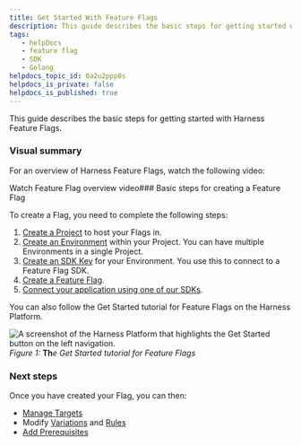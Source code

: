 ```yaml
---
title: Get Started With Feature Flags
description: This guide describes the basic steps for getting started with Harness Feature Flags. Visual summary. For an overview of Harness Feature Flags, watch the following video&#58; Watch Feature Flag overview v…
tags: 
   - helpDocs
   - feature flag
   - SDK
   - Golang
helpdocs_topic_id: 0a2u2ppp8s
helpdocs_is_private: false
helpdocs_is_published: true
---
```


This guide describes the basic steps for getting started with Harness Feature Flags.

### Visual summary

For an overview of Harness Feature Flags, watch the following video:

Watch Feature Flag overview video### Basic steps for creating a Feature Flag

To create a Flag, you need to complete the following steps:

1. [Create a Project](/article/47fkt1ric5-create-a-project) to host your Flags in.
2. [Create an Environment](/article/nh1n5qtjmm-create-an-environment) within your Project. You can have multiple Environments in a single Project.
3. [Create an SDK Key](/article/8ja1j98xgp-create-an-sdk-key) for your Environment. You use this to connect to a Feature Flag SDK.
4. [Create a Feature Flag](/article/1j7pdkqh7j-create-a-feature-flag).
5. [Connect your application using one of our SDKs](/category/rtce97j1wu-ff-sdks).

You can also follow the Get Started tutorial for Feature Flags on the Harness Platform.

![A screenshot of the Harness Platform that highlights the Get Started button on the left navigation.](https://files.helpdocs.io/kw8ldg1itf/articles/0a2u2ppp8s/1660142458718/screenshot-2022-08-10-at-15-34-35.png)*Figure 1:* **Th***e Get Started tutorial for Feature Flags*

### Next steps

Once you have created your Flag, you can then:

* [Manage Targets](https://ngdocs.harness.io/category/xw2hz815l8-target-management)
* Modify [Variations](https://ngdocs.harness.io/article/8bf3us11kz-manage-variations) and [Rules](https://ngdocs.harness.io/article/xf3hmxbaji-targeting-users-with-flags)
* [Add Prerequisites](https://ngdocs.harness.io/article/iijdahygdm-add-prerequisites-to-feature-flag)

